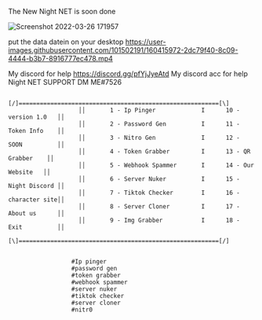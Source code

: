 The New Night NET is soon done


![Screenshot 2022-03-26 171957](https://user-images.githubusercontent.com/101502191/160248287-a9851f35-512b-47ab-9ca8-9ce30d30576e.png)

put the data datein on your desktop
https://user-images.githubusercontent.com/101502191/160415972-2dc79f40-8c09-4444-b3b7-8916777ec478.mp4




My discord for help https://discord.gg/pfYjJyeAtd
My discord acc for help Night NET SUPPORT DM ME#7526

                        [/]=========================================================[\]
                        ││       1 - Ip Pinger             I      10 - version 1.0   ││
                        ││       2 - Password Gen          I      11 - Token Info    ││
                        ││       3 - Nitro Gen             I      12 - SOON          ││
                        ││       4 - Token Grabber         I      13 - QR Grabber    ││
                        ││       5 - Webhook Spammer       I      14 - Our Website   ││
                        ││       6 - Server Nuker          I      15 - Night Discord ││
                        ││       7 - Tiktok Checker        I      16 - character site││
                        ││       8 - Server Cloner         I      17 - About us      ││
                        ││       9 - Img Grabber           I      18 - Exit          ││
                        [\]=========================================================[/]
                        
                        
                      #Ip pinger
                      #password gen
                      #token grabber
                      #webhook spammer
                      #server nuker
                      #tiktok checker
                      #server cloner
                      #nitr0
                      
                   
                    
